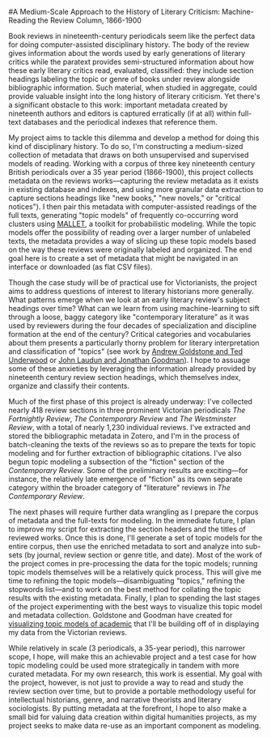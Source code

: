 #A Medium-Scale Approach to the History of Literary Criticism: Machine-Reading the Review Column, 1866-1900

Book reviews in nineteenth-century periodicals seem like the perfect data for doing computer-assisted disciplinary history. The body of the review gives information about the words used by early generations of literary critics while the paratext provides semi-structured information about how these early literary critics read, evaluated, classified: they include section headings labeling the topic or genre of books under review alongside bibliographic information. Such material, when studied in aggregate, could provide valuable insight into the long history of literary criticism. Yet there's a significant obstacle to this work: important metadata created by nineteenth authors and editors is captured erratically (if at all) within full-text databases and the periodical indexes that reference them. 

My project aims to tackle this dilemma and develop a method for doing this kind of disciplinary history.  To do so, I'm constructing a medium-sized collection of metadata that draws on both unsupervised and supervised models of reading. Working with a corpus of three key nineteenth century British periodicals over a 35 year period (1866-1900), this project collects metadata on the reviews works––capturing the review metadata as it exists in existing database and indexes, and using more granular data extraction to capture sections headings like  "new books," "new novels," or "critical notices"). I then pair this metadata with computer-assisted readings of the full texts, generating "topic models" of frequently co-occurring word clusters using [MALLET](http://mallet.cs.umass.edu/), a toolkit for probabilistic modeling. While the topic models offer the possibility of reading over a larger number of unlabeled texts, the metadata provides a way of slicing up these topic models based on the way these reviews were originally labeled and organized. The end goal here is to create a set of metadata that might be navigated in an interface or downloaded (as flat CSV files). 

Though the case study will be of practical use for Victorianists, the project aims to address  questions of interest to literary historians more generally. What patterns emerge when we look at an early literary review's subject headings over time? What can we learn from using machine-learning to sift through a loose, baggy category like "contemporary literature" as it was  used by reviewers during the four decades of specialization and discipline formation at the end of the century? Critical categories and vocabularies about them presents a particularly thorny problem for literary interpretation and classification of "topics" (see work by [Andrew Goldstone and Ted Underwood](https://muse.jhu.edu/article/558875/summary) or [John Laudun and Jonathan Goodman](https://muse.jhu.edu/article/524280/summary)). I hope to assuage some of these anxieties by leveraging the information already provided by nineteenth century review section headings, which themselves index, organize and classify their contents. 

Much of the first phase of this project is already underway: I've collected nearly 418 review sections in three prominent Victorian periodicals *The Fortnightly Review*, *The Contemporary Review* and *The Westminster Review*, with a total of nearly 1,230 individual reviews. I've extracted and stored the bibliographic metadata in Zotero, and I'm in the process of batch-cleaning the texts of the reviews so as to prepare the texts for topic modeling and for further extraction of bibliographic citations. I've also begun topic modeling a subsection of the "fiction" section of the *Contemporary Review*. Some of the preliminary results are exciting––for instance, the relatively late emergence of "fiction" as its own separate category within the broader category of "literature" reviews in *The Contemporary Review*.

The next phases will require further data wrangling as I prepare the corpus of metadata and the full-texts for modeling. In the immediate future, I plan to improve my script for extracting the section headers and the titles of reviewed works. Once this is done, I'll  generate a set of topic models for the entire corpus, then use the enriched metadata to sort and analyze  into sub-sets (by journal, review section or genre title, and date). Most of the work of the project comes in pre-processing the data for the topic models; running topic models themselves will be a relatively quick process. This will give me time to refining the topic models––disambiguating "topics," refining the stopwords list––and to work on the best method for collating the topic results with the existing metadata. Finally, I plan to spending the last stages of the project experimenting with the best ways to visualize this topic model and metadata collection. Goldstone and Goodman have created for [visualizing topic models of academic](http://www.rci.rutgers.edu/~ag978/quiet/) that I'll be building off of in displaying my data from the Victorian reviews.
 
While relatively in scale (3 periodicals, a 35-year period), this narrower scope, I hope, will make this an achievable project and a test case for how topic modeling could be used more strategically in tandem with more curated metadata. For my own research, this work is essential. My goal with the project, however, is not just to provide a way to read and study the review section over time, but to provide a portable methodology useful for intellectual historians, genre, and narrative theorists and literary sociologists. By putting metadata at the forefront, I hope to also make a small bid for valuing data creation within digital humanities projects, as my project seeks to make data re-use as an important component as modeling. 
